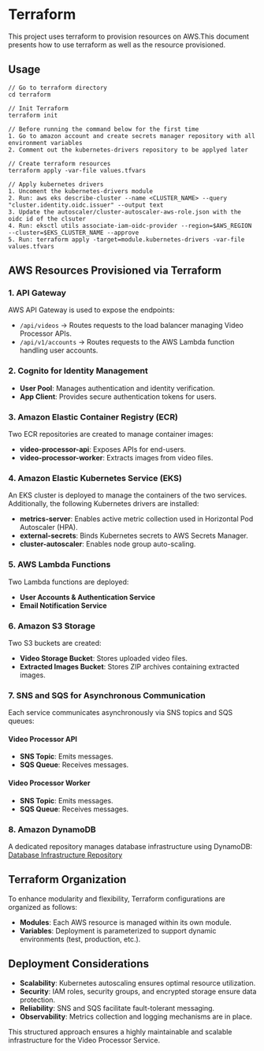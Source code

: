 # Terraform

This project uses terraform to provision resources on AWS.This document presents how to use terraform as well as the resource provisioned.

## Usage

```
// Go to terraform directory
cd terraform

// Init Terraform
terraform init

// Before running the command below for the first time
1. Go to amazon account and create secrets manager repository with all environment variables
2. Comment out the kubernetes-drivers repository to be applyed later

// Create terraform resources
terraform apply -var-file values.tfvars

// Apply kubernetes drivers
1. Uncoment the kubernetes-drivers module
2. Run: aws eks describe-cluster --name <CLUSTER_NAME> --query "cluster.identity.oidc.issuer" --output text
3. Update the autoscaler/cluster-autoscaler-aws-role.json with the oidc id of the clsuter
4. Run: eksctl utils associate-iam-oidc-provider --region=$AWS_REGION --cluster=$EKS_CLUSTER_NAME --approve
5. Run: terraform apply -target=module.kubernetes-drivers -var-file values.tfvars
```

## AWS Resources Provisioned via Terraform

### 1. API Gateway

AWS API Gateway is used to expose the endpoints:
- `/api/videos` → Routes requests to the load balancer managing Video Processor APIs.
- `/api/v1/accounts` → Routes requests to the AWS Lambda function handling user accounts.

### 2. Cognito for Identity Management

- **User Pool**: Manages authentication and identity verification.
- **App Client**: Provides secure authentication tokens for users.

### 3. Amazon Elastic Container Registry (ECR)

Two ECR repositories are created to manage container images:

- **video-processor-api**: Exposes APIs for end-users.
- **video-processor-worker**: Extracts images from video files.

### 4. Amazon Elastic Kubernetes Service (EKS)

An EKS cluster is deployed to manage the containers of the two services.
Additionally, the following Kubernetes drivers are installed:
- **metrics-server**: Enables active metric collection used in Horizontal Pod Autoscaler (HPA).
- **external-secrets**: Binds Kubernetes secrets to AWS Secrets Manager.
- **cluster-autoscaler**: Enables node group auto-scaling.

### 5. AWS Lambda Functions

Two Lambda functions are deployed:
- **User Accounts & Authentication Service**
- **Email Notification Service**

### 6. Amazon S3 Storage
Two S3 buckets are created:
- **Video Storage Bucket**: Stores uploaded video files.
- **Extracted Images Bucket**: Stores ZIP archives containing extracted images.

### 7. SNS and SQS for Asynchronous Communication
Each service communicates asynchronously via SNS topics and SQS queues:
#### **Video Processor API**
- **SNS Topic**: Emits messages.
- **SQS Queue**: Receives messages.

#### **Video Processor Worker**
- **SNS Topic**: Emits messages.
- **SQS Queue**: Receives messages.

### 8. Amazon DynamoDB
A dedicated repository manages database infrastructure using DynamoDB:
[Database Infrastructure Repository](https://github.com/rafaelsmonte/hackaton-video-processor-db)

## Terraform Organization

To enhance modularity and flexibility, Terraform configurations are organized as follows:
- **Modules**: Each AWS resource is managed within its own module.
- **Variables**: Deployment is parameterized to support dynamic environments (test, production, etc.).

## Deployment Considerations
- **Scalability**: Kubernetes autoscaling ensures optimal resource utilization.
- **Security**: IAM roles, security groups, and encrypted storage ensure data protection.
- **Reliability**: SNS and SQS facilitate fault-tolerant messaging.
- **Observability**: Metrics collection and logging mechanisms are in place.

This structured approach ensures a highly maintainable and scalable infrastructure for the Video Processor Service.

